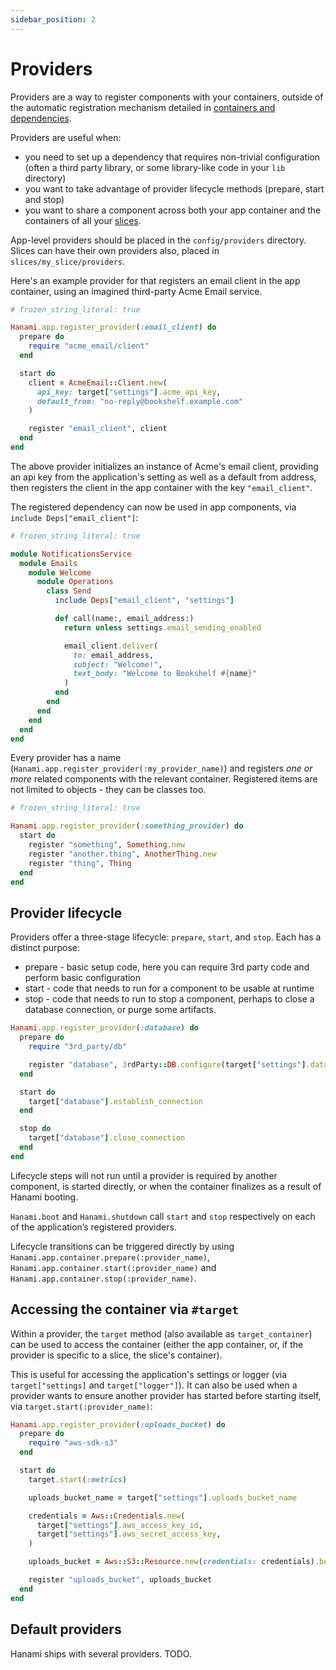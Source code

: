 ```yaml
---
sidebar_position: 2
---
```


# Providers

Providers are a way to register components with your containers, outside of the automatic registration mechanism detailed in [containers and dependencies](/docs/application-architecture/containers).

Providers are useful when:

- you need to set up a dependency that requires non-trivial configuration (often a third party library, or some library-like code in your `lib` directory)
- you want to take advantage of provider lifecycle methods (prepare, start and stop)
- you want to share a component across both your app container and the containers of all your [slices](/docs/application-architecture/slices).

App-level providers should be placed in the `config/providers` directory. Slices can have their own providers also, placed in `slices/my_slice/providers`.

Here's an example provider for that registers an email client in the app container, using an imagined third-party Acme Email service.

```ruby title="config/providers/email_client.rb"
# frozen_string_literal: true

Hanami.app.register_provider(:email_client) do
  prepare do
    require "acme_email/client"
  end

  start do
    client = AcmeEmail::Client.new(
      api_key: target["settings"].acme_api_key,
      default_from: "no-reply@bookshelf.example.com"
    )

    register "email_client", client
  end
end
```

The above provider initializes an instance of Acme's email client, providing an api key from the application's setting as well as a default from address, then registers the client in the app container with the key `"email_client"`.

The registered dependency can now be used in app components, via `include Deps["email_client"]`:

```ruby title="app/emails/welcome/operations/send.rb"
# frozen_string_literal: true

module NotificationsService
  module Emails
    module Welcome
      module Operations
        class Send
          include Deps["email_client", "settings"]

          def call(name:, email_address:)
            return unless settings.email_sending_enabled

            email_client.deliver(
              to: email_address,
              subject: "Welcome!",
              text_body: "Welcome to Bookshelf #{name}"
            )
          end
        end
      end
    end
  end
end
```

Every provider has a name (`Hanami.app.register_provider(:my_provider_name)`) and registers _one or more_ related components with the relevant container. Registered items are not limited to objects - they can be classes too.

```ruby title="config/providers/something_provider.rb"
# frozen_string_literal: true

Hanami.app.register_provider(:something_provider) do
  start do
    register "something", Something.new
    register "another.thing", AnotherThing.new
    register "thing", Thing
  end
end
```

## Provider lifecycle

Providers offer a three-stage lifecycle: `prepare`, `start`, and `stop`. Each has a distinct purpose:

- prepare - basic setup code, here you can require 3rd party code and perform basic configuration
- start - code that needs to run for a component to be usable at runtime
- stop - code that needs to run to stop a component, perhaps to close a database connection, or purge some artifacts.

```ruby title="config/providers/database.rb"
Hanami.app.register_provider(:database) do
  prepare do
    require "3rd_party/db"

    register "database", 3rdParty::DB.configure(target["settings"].database_url)
  end

  start do
    target["database"].establish_connection
  end

  stop do
    target["database"].close_connection
  end
end
```

Lifecycle steps will not run until a provider is required by another component, is started directly, or when the container finalizes as a result of Hanami booting.

`Hanami.boot` and `Hanami.shutdown` call `start` and `stop` respectively on each of the application’s registered providers.

Lifecycle transitions can be triggered directly by using `Hanami.app.container.prepare(:provider_name)`, `Hanami.app.container.start(:provider_name)` and `Hanami.app.container.stop(:provider_name)`.

## Accessing the container via `#target`

Within a provider, the `target` method (also available as `target_container`) can be used to access the container (either the app container, or, if the provider is specific to a slice, the slice's container).

This is useful for accessing the application's settings or logger (via `target["settings]` and `target["logger"]`). It can also be used when a provider wants to ensure another provider has started before starting itself, via `target.start(:provider_name)`:

```ruby title="config/providers/uploads_bucket"
Hanami.app.register_provider(:uploads_bucket) do
  prepare do
    require "aws-sdk-s3"
  end

  start do
    target.start(:metrics)

    uploads_bucket_name = target["settings"].uploads_bucket_name

    credentials = Aws::Credentials.new(
      target["settings"].aws_access_key_id,
      target["settings"].aws_secret_access_key,
    )

    uploads_bucket = Aws::S3::Resource.new(credentials: credentials).bucket(uploads_bucket_name)

    register "uploads_bucket", uploads_bucket
  end
end
```

## Default providers

Hanami ships with several providers. TODO.
